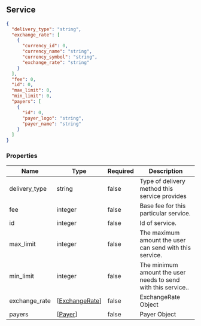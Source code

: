 ## Service

<a name="schemaservice"></a>

```json
{
  "delivery_type": "string",
  "exchange_rate": [
    {
      "currency_id": 0,
      "currency_name": "string",
      "currency_symbol": "string",
      "exchange_rate": "string"
    }
  ],
  "fee": 0,
  "id": 0,
  "max_limit": 0,
  "min_limit": 0,
  "payers": [
    {
      "id": 0,
      "payer_logo": "string",
      "payer_name": "string"
    }
  ]
}
```

### Properties

Name|Type|Required|Description
---|---|---|---|
delivery_type|string|false|Type of delivery method this service provides
fee|integer|false|Base fee for this particular service.
id|integer|false|Id of service.
max_limit|integer|false|The maximum amount the user can send with this service.
min_limit|integer|false|The minimum amount the user needs to send with this service..
exchange_rate|[[ExchangeRate](#schemaexchangerate)]|false|ExchangeRate Object
payers|[[Payer](#schemapayer)]|false|Payer Object
